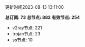 更新时间2023-08-13 13:11:00

**总订阅: 73**
**总节点: 882**
**有效节点: 254**
- v2ray节点: 221
- trojan节点: 23
- ss节点: 10
